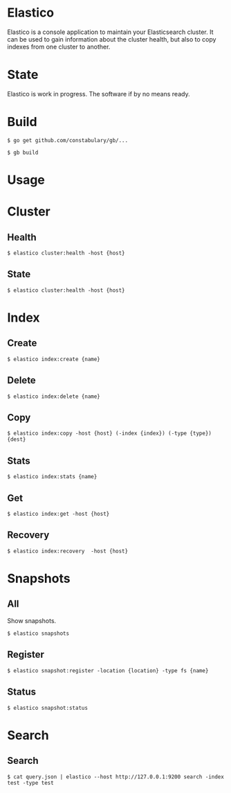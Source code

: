 # Elastico

Elastico is a console application to maintain your Elasticsearch cluster. It can be used to gain information about the cluster health, but also to copy indexes from one cluster to another.

# State

Elastico is work in progress. The software if by no means ready.

# Build
```
$ go get github.com/constabulary/gb/...

$ gb build
```

# Usage

# Cluster
## Health
``` 
$ elastico cluster:health -host {host} 
```

## State
``` 
$ elastico cluster:health -host {host} 
```

# Index
## Create
```
$ elastico index:create {name}
```

## Delete
```
$ elastico index:delete {name}
```

## Copy
```
$ elastico index:copy -host {host} (-index {index}) (-type {type}) {dest}
```

## Stats
```
$ elastico index:stats {name}
```

## Get
```
$ elastico index:get -host {host} 
```

## Recovery
```
$ elastico index:recovery  -host {host} 
```

# Snapshots

## All
Show snapshots.

```
$ elastico snapshots
```

## Register
```
$ elastico snapshot:register -location {location} -type fs {name}
```

## Status
```
$ elastico snapshot:status
```

# Search
## Search
```
$ cat query.json | elastico --host http://127.0.0.1:9200 search -index test -type test 
```

